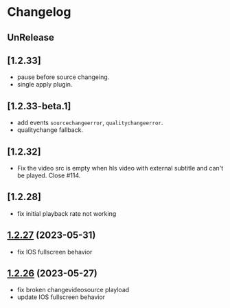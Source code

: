 # Changelog

## UnRelease

## [1.2.33]

- pause before source changeing.
- single apply plugin.

## [1.2.33-beta.1]

- add events `sourcechangeerror`, `qualitychangeerror`.
- qualitychange fallback.

## [1.2.32]

- Fix the video src is empty when hls video with external subtitle and can't be played. Close #114.

## [1.2.28]

- fix initial playback rate not working

## [1.2.27](https://github.com/shiyiya/oplayer/tree/1.2.27) (2023-05-31)

- fix IOS fullscreen behavior

## [1.2.26](https://github.com/shiyiya/oplayer/tree/1.2.26) (2023-05-27)

- fix broken changevideosource playload
- update IOS fullscreen behavior
